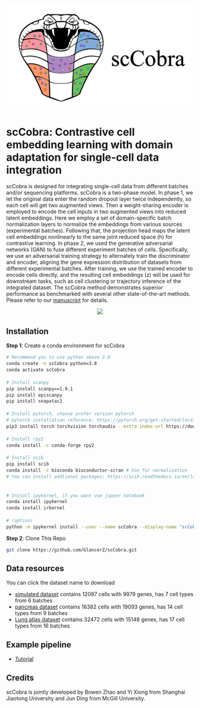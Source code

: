 <p align="center">
  <img src="https://raw.githubusercontent.com/GlancerZ/scCobra/main/Figure/scCobra_logo.png" width="500">
</p>

# scCobra: Contrastive cell embedding learning with domain adaptation for single-cell data integration 
  
scCobra is designed for integrating single-cell data from different batches and/or sequencing platforms. scCobra is a two-phase model. In phase 1, we let the original data enter the random dropout layer twice independently, so each cell will get two augmented views. Then a weight-sharing encoder is employed to encode the cell inputs in two augmented views into reduced latent embeddings. Here we employ a set of domain-specific batch normalization layers to normalize the embeddings from various sources (experimental batches). Following that, the projection head maps the latent cell embeddings nonlinearly to the same joint reduced space (h) for contrastive learning. In phase 2, we used the generative adversarial networks (GAN) to fuse different experiment batches of cells. Specifically, we use an adversarial training strategy to alternately train the discriminator and encoder, aligning the gene expression distribution of datasets from different experimental batches. After training, we use the trained encoder to encode cells directly, and the resulting cell embeddings (z) will be used for downstream tasks, such as cell clustering or trajectory inference of the integrated dataset. The scCobra method demonstrates superior performance as benchmarked with several other state-of-the-art methods. Please refer to our [manuscript](https://www.biorxiv.org/content/10.1101/2022.10.23.513389v1) for details.

<p align="center">
  <img src="https://raw.githubusercontent.com/GlancerZ/scCobra/main/Figure/single-cell-model.png" width="800">
</p>

## Installation

**Step 1**: Create a conda environment for scCobra

```bash
# Recommend you to use python above 3.8
conda create -n scCobra python=3.8
conda activate scCobra

# Install scanpy
pip install scanpy==1.9.1
pip install episcanpy
pip install snapatac2

# Install pytorch, choose profer version pytorch
# pytorch installation reference: https://pytorch.org/get-started/locally/
pip3 install torch torchvision torchaudio --extra-index-url https://download.pytorch.org/whl/cu116

# Install rpy2 
conda install -c conda-forge rpy2

# Install scib
pip install scib
conda install -c bioconda bioconductor-scran # Use for normalization
# You can install addtional packages: https://scib.readthedocs.io/en/latest/index.html


# Install ipykernel, if you want use jupyer notebook
conda install ipykernel
conda install irkernel

# (option) 
python -m ipykernel install --user --name scCobra --display-name "scCobra"

``` 

**Step 2**: Clone This Repo

```bash
git clone https://github.com/GlancerZ/scCobra.git
```

## Data resources

You can click the dataset name to download

* [simulated dataset](https://figshare.com/ndownloader/files/33798263) contains 12097 cells with 9979 genes, has 7 cell types from 6 batches
* [pancreas dataset](https://figshare.com/ndownloader/files/24539828) contains 16382 cells with 19093 genes, has 14 cell types from 9 batches
* [Lung atlas dataset](https://figshare.com/ndownloader/files/24539942) contains 32472 cells with 15148 genes, has 17 cell types from 16 batches


## Example pipeline
* [Tutorial](https://github.com/GlancerZ/scCobra/blob/main/pancreas_demo.ipynb)

## Credits
scCobra is jointly developed by Bowen Zhao and Yi Xiong from Shanghai Jiaotong University and Jun Ding from McGill University.

